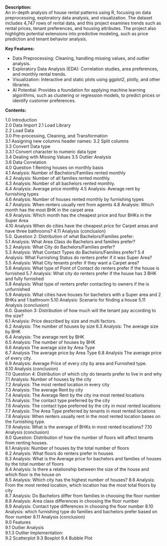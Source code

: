 **Description:**  
An in-depth analysis of house rental patterns using R, focusing on data preprocessing, exploratory data analysis, and visualization. The dataset includes 4,747 rows of rental data, and this project examines trends such as rental prices, tenant preferences, and housing attributes. The project also highlights potential extensions into predictive modeling, such as price prediction and tenant behavior analysis.

**Key Features:**
- Data Preprocessing: Cleaning, handling missing values, and outlier analysis.
- Exploratory Data Analysis (EDA): Correlation studies, area preferences, and monthly rental trends.
- Visualization: Interactive and static plots using ggplot2, plotly, and other libraries.
- AI Potential: Provides a foundation for applying machine learning algorithms, such as clustering or regression models, to predict prices or identify customer preferences.

**Contents:**

1.0 Introduction	
2.0 Data Import	
2.1 Load Library	
2.2 Load Data	
3.0 Pre-processing, Cleaning, and Transformation	
3.1 Assigning new columns header names:	
3.2 Split columns	
3.3 Convert Data type	
3.3.1 Convert character to numeric data type	
3.4 Dealing with Missing Values	
3.5 Outlier Analysis	
3.6 Data Correlation	
4.0 Question 1 Renting houses on monthly basis	
4.1 Analysis: Number of Bachelors/Families rented monthly	
4.2 Analysis: Number of all families rented monthly.	
4.3 Analysis: Number of all bachelors rented monthly.	
4.4 Analysis: Average price monthly	
4.5 Analysis: Average rent by furnishing types	
4.6 Analysis: Number of houses rented monthly by furnishing types	
4.7 Analysis: When renters usually rent from agemts	
4.8 Analysis: Which month has the most BHK in the carpet area	
4.9 Analysis: Which month has the cheapest price and four BHKs in the Super Area	
4.10 Analysis When do cities have the cheapest price for Carpet areas and have three bathrooms?	
4.11 Analysis (conclusion)	
5.0. Question 2:  Distribution of what Bachelors/Families prefer:	
5.1 Analysis:  What Area Class do Bachelors and families prefer?	
5.2 Analysis:  What City do Bachelors/Families prefer?	
5.3 Analysis:  What Contact Types do Bachelors/Families prefer?	
5.4 Analysis: What Furnishing Status do renters prefer if it was Super Area?	
5.5 Analysis: What City tenants prefer if they want a Carpet area?	
5.6 Analysis: What type of Point of Contact do renters prefer if the house is furnished	
5.7 Analysis: What city do renters prefer if the house has 3 BHK and fully furnished	
5.8 Analysis: What type of renters prefer contacting to owners if the is unfurnished	
5.9 Analysis: What cities have houses for bachelors with a Super area and 2 BHKs and 1 bathroom	
5.10 Analysis: Scenario for finding a house	
5.11 Analysis (conclusion)	
6.0. Question 3:  Distribution of how much will the tenant pay according to the size?	
6.1 Analysis:  Price described by size and multi factors.	
6.2 Analysis:  The number of houses by size	
6.3 Analysis:  The average size by BHK	
6.4 Analysis:  The average rent by BHK	
6.5 Analysis:  The number of houses by BHK	
6.6 Analysis The average size by Area Type	
6.7 Analysis The average price by Area Type	
6.8 Analysis The average price of every city.	
6.9 Analysis: Average Price of every city by area and Furnished type.	
6.10 Analysis (conclusion)	
7.0 Question 4:  Distribution of which city do tenants prefer to live in and why	
7.1 Analysis: Number of houses by the city	
7.2 Analysis: The most rented location in every city	
7.3 Analysis: The average Rent by city	
7.4 Analysis: The Average Rent by the city ina most rented locations	
7.5 Analysis: The contact type preferred by the city	
7.6 Analysis:  The contact type preferred by the city in most rented locations	
7.7 Analysis:  The Area Type  preferred by tenants in most rented locations	
7.8 Analysis: When renters usually rent in the most rented location bases on the furnishing type.	
7.9 Analysis: What is the average of BHKs in most rented locations?	
7.10 Analysis (conclusion)	
8.0 Question:  Distribution of how the number of floors will affect tenants from renting houses.	
8.1 Analysis: Number of houses by the total number of floors	
8.2 Analysis: What floors do renters prefer in houses	
8.3 Analysis: What is the Average price for bachelors and families of houses by the total number of floors	
8.4 Analysis:  Is there a relationship between the size of the house and which floor is the house on	
8.5 Analysis:  Which city has the highest number of houses?	
8.6 Analysis:  From the most rented location, which location has the most total floors by city	
8.7 Analysis: Do Bachelors differ from families in choosing the floor number	
8.8 Analysis: Area class differences in choosing the floor number	
8.9 Analysis: Contact type differences in choosing the floor number	
8.10 Analysis: which furnishing type do families and bachelors prefer based on floor number	
8.11 Analysis (conclusion)	
9.0 Features	 
9.1 Outlier Analysis	
9.1.3 Outlier Implementation:	
9.2 Scatterplot	
9.3 Boxplot	
9.4 Bubble Plot	
